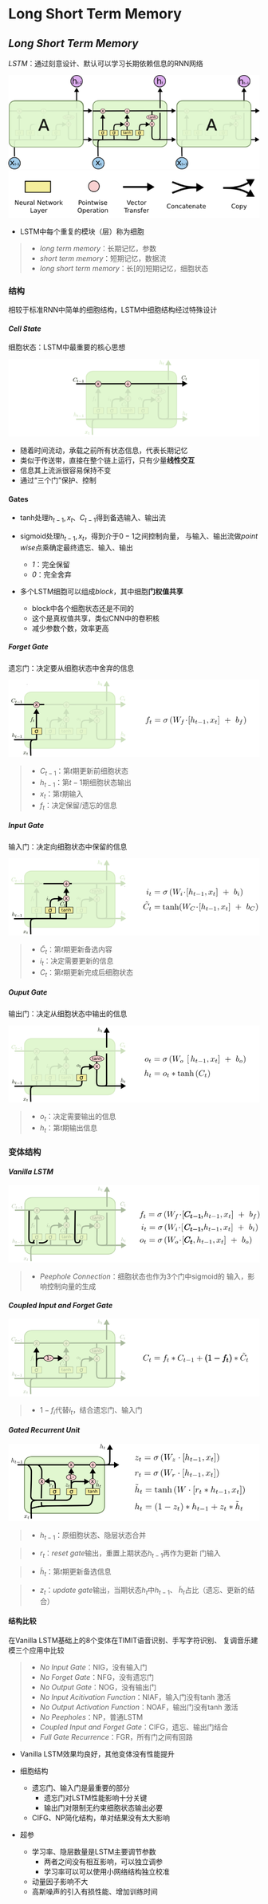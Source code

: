 #	Long Short Term Memory

##	*Long Short Term Memory*

*LSTM*：通过刻意设计、默认可以学习长期依赖信息的RNN网络

![rnn_lstm_flow](imgs/rnn_lstm_flow.png)
![rnn_lstm_flow_notions](imgs/rnn_lstm_flow_notations.png)

-	LSTM中每个重复的模块（层）称为细胞

> - *long term memory*：长期记忆，参数
> - *short term memory*：短期记忆，数据流
> - *long short term memory*：长[的]短期记忆，细胞状态

###	结构

相较于标准RNN中简单的细胞结构，LSTM中细胞结构经过特殊设计

####	*Cell State*

细胞状态：LSTM中最重要的核心思想

![rnn_lstm_cell_status](imgs/rnn_lstm_cell_status.png)

-	随着时间流动，承载之前所有状态信息，代表长期记忆
-	类似于传送带，直接在整个链上运行，只有少量**线性交互**
-	信息其上流派很容易保持不变
-	通过“三个门”保护、控制

####	Gates

-	tanh处理$h_{t-1}, x_t$、$C_{t-1}$得到备选输入、输出流

-	sigmoid处理$h_{t-1}, x_t$，得到介于$0-1$之间控制向量，
	与输入、输出流做*point wise*点乘确定最终遗忘、输入、输出

	-	*1*：完全保留
	-	*0*：完全舍弃

-	多个LSTM细胞可以组成*block*，其中细胞**门权值共享**

	-	block中各个细胞状态还是不同的
	-	这个是真权值共享，类似CNN中的卷积核
	-	减少参数个数，效率更高

#####	*Forget Gate*

遗忘门：决定要从细胞状态中舍弃的信息

![rnn_lstm_forget_gate](imgs/rnn_lstm_forget_gate.png)

> - $C_{t-1}$：第$t$期更新前细胞状态
> - $h_{t-1}$：第$t-1$期细胞状态输出
> - $x_t$：第$t$期输入
> - $f_t$：决定保留/遗忘的信息

#####	*Input Gate*

输入门：决定向细胞状态中保留的信息

![rnn_lstm_input_gate](imgs/rnn_lstm_input_gate.png)

> - $\tilde{C}_t$：第$t$期更新备选内容
> - $i_t$：决定需要更新的信息
> - $C_t$：第$t$期更新完成后细胞状态

#####	*Ouput Gate*

输出门：决定从细胞状态中输出的信息

![rnn_lstm_output_gate](imgs/rnn_lstm_output_gate.png)

> - $o_t$：决定需要输出的信息
> - $h_t$：第$t$期输出信息

###	变体结构

####	*Vanilla LSTM*

![rnn_lstm_peephole_connection](imgs/rnn_lstm_peephole_connection.png)

> - *Peephole Connection*：细胞状态也作为3个门中sigmoid的
	输入，影响控制向量的生成

####	*Coupled Input and Forget Gate*

![rnn_lstm_cifg](imgs/rnn_lstm_cifg.png)

> - $1-f_i$代替$i_t$，结合遗忘门、输入门

####	*Gated Recurrent Unit*

![rnn_lstm_gru](imgs/rnn_lstm_gru.png)

> - $h_{t-1}$：原细胞状态、隐层状态合并

> - $r_t$：*reset gate*输出，重置上期状态$h_{t-1}$再作为更新
	门输入

> - $\tilde{h}_t$：第$t$期更新备选信息

> - $z_t$：*update gate*输出，当期状态$h_t$中$h_{t-1}$、
	$\tilde{h}_t$占比（遗忘、更新的结合）

####	结构比较

在Vanilla LSTM基础上的8个变体在TIMIT语音识别、手写字符识别、
复调音乐建模三个应用中比较

> - *No Input Gate*：NIG，没有输入门
> - *No Forget Gate*：NFG，没有遗忘门
> - *No Output Gate*：NOG，没有输出门
> - *No Input Acitivation Function*：NIAF，输入门没有tanh
	激活
> - *No Output Activation Function*：NOAF，输出门没有tanh
	激活
> - *No Peepholes*：NP，普通LSTM
> - *Coupled Input and Forget Gate*：CIFG，遗忘、输出门结合
> - *Full Gate Recurrence*：FGR，所有门之间有回路

-	Vanilla LSTM效果均良好，其他变体没有性能提升

-	细胞结构

	-	遗忘门、输入门是最重要的部分
		-	遗忘门对LSTM性能影响十分关键
		-	输出门对限制无约束细胞状态输出必要
	-	CIFG、NP简化结构，单对结果没有太大影响

-	超参

	-	学习率、隐层数量是LSTM主要调节参数
		-	两者之间没有相互影响，可以独立调参
		-	学习率可以可以使用小网络结构独立校准
	-	动量因子影响不大
	-	高斯噪声的引入有损性能、增加训练时间

